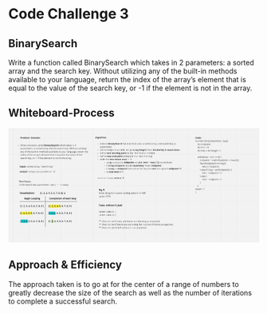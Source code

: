 # Code Challenge 3

## BinarySearch

Write a function called BinarySearch which takes in 2 parameters: a sorted array and the search key. Without utilizing any of the built-in methods available to your language, return the index of the array’s element that is equal to the value of the search key, or -1 if the element is not in the array.

## Whiteboard-Process

![Code Challenge 3](../assets/CodeChallenge3.jpg)

## Approach & Efficiency

The approach taken is to go at for the center of a range of numbers to greatly decrease the size of the search as well as the number of iterations to complete a successful search.
